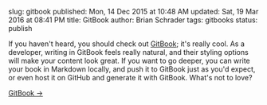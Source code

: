 slug: gitbook
published: Mon, 14 Dec 2015 at 10:48 AM
updated: Sat, 19 Mar 2016 at 08:41 PM
title: GitBook
author: Brian Schrader
tags: gitbooks
status: publish


If you haven't heard, you should check out [GitBook][1]; it's really
cool. As a developer, writing in GitBook feels really natural, and their
styling options will make your content look great. If you want to go deeper, 
you can write your book in Markdown locally, and push it to GitBook just as 
you'd expect, or even host it on GitHub and generate it with GitBook. What's 
not to love?


[GitBook &#8594;][1]

[1]: https://www.gitbook.com
